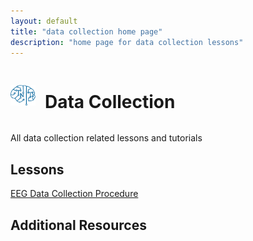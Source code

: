 ```yaml
---
layout: default
title: "data collection home page"
description: "home page for data collection lessons"
---
```

<div style="display: flex; align-items: center;">
  <img src='blue-logo.2628fd03822632f2ee386d96ccf8ae34.svg' width="40vw" style="margin-right: 15px;">
  <h1>Data Collection</h1>
</div>


All data collection related lessons and tutorials 

## Lessons

[EEG Data Collection Procedure](/EEG-data-collection-procedure.md)

## Additional Resources
